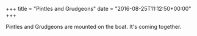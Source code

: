 +++
title = "Pintles and Grudgeons"
date = "2016-08-25T11:12:50+00:00"
+++

Pintles and Grudgeons are mounted on the boat. It's coming together.
			